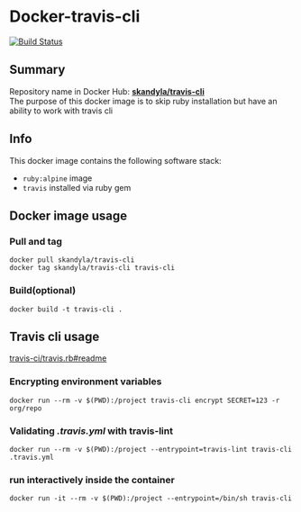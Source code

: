 Docker-travis-cli
============

[![Build Status](https://travis-ci.org/skandyla/docker-travis-cli.svg?branch=master)](https://travis-ci.org/skandyla/docker-travis-cli)

## Summary

Repository name in Docker Hub: **[skandyla/travis-cli](https://hub.docker.com/r/skandyla/travis-cli/)**  
The purpose of this docker image is to skip ruby installation but have an ability to work with travis cli   

## Info

This docker image contains the following software stack:

- `ruby:alpine` image
- `travis` installed via ruby gem

## Docker image usage

### Pull and tag
```
docker pull skandyla/travis-cli
docker tag skandyla/travis-cli travis-cli
```

### Build(optional)
```
docker build -t travis-cli .
```

## Travis cli usage
[travis-ci/travis.rb#readme](https://github.com/travis-ci/travis.rb#readme)  


### Encrypting environment variables
```
docker run --rm -v $(PWD):/project travis-cli encrypt SECRET=123 -r org/repo
```

### Validating _.travis.yml_ with travis-lint
```
docker run --rm -v $(PWD):/project --entrypoint=travis-lint travis-cli .travis.yml
```

### run interactively inside the container
```
docker run -it --rm -v $(PWD):/project --entrypoint=/bin/sh travis-cli
```
